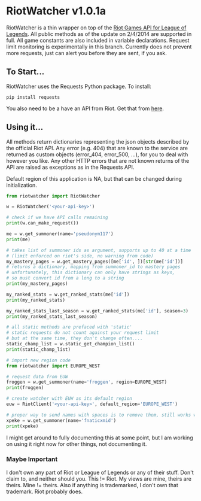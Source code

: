 # RiotWatcher v1.0.1a
RiotWatcher is a thin wrapper on top of the [Riot Games API for League of Legends][1]. All public methods as of the update on 2/4/2014 are supported in full. All game constants are also included in variable declarations.
Request limit monitoring is experimentally in this branch. Currently does not prevent more requests, just can alert you before they are sent, if you ask.

## To Start...
RiotWatcher uses the Requests Python package. To install:
```
pip install requests
```
You also need to be a have an API from Riot. Get that from [here][1].

## Using it...
All methods return dictionaries representing the json objects described by the official Riot API.
Any error (e.g. 404) that are known to the service are returned as custom objects (error_404, error_500, ...),
for you to deal with however you like. Any other HTTP errors that are not known returns of the API are raised as exceptions as in the Requests API.

Default region of this application is NA, but that can be changed during initialization.
```python
from riotwatcher import RiotWatcher

w = RiotWatcher('<your-api-key>')

# check if we have API calls remaining
print(w.can_make_request())

me = w.get_summoner(name='pseudonym117')
print(me)

# takes list of summoner ids as argument, supports up to 40 at a time
# (limit enforced on riot's side, no warning from code)
my_mastery_pages = w.get_mastery_pages([me['id', ])[str(me['id'])]
# returns a dictionary, mapping from summoner_id to mastery pages
# unfortunately, this dictionary can only have strings as keys,
# so must convert id from a long to a string
print(my_mastery_pages)

my_ranked_stats = w.get_ranked_stats(me['id'])
print(my_ranked_stats)

my_ranked_stats_last_season = w.get_ranked_stats(me['id'], season=3)
print(my_ranked_stats_last_season)

# all static methods are prefaced with 'static'
# static requests do not count against your request limit
# but at the same time, they don't change often....
static_champ_list = w.static_get_champion_list()
print(static_champ_list)

# import new region code
from riotwatcher import EUROPE_WEST

# request data from EUW
froggen = w.get_summoner(name='froggen', region=EUROPE_WEST)
print(froggen)

# create watcher with EUW as its default region
euw = RiotClient('<your-api-key>', default_region='EUROPE_WEST')

# proper way to send names with spaces is to remove them, still works with spaces though
xpeke = w.get_summoner(name='fnaticxmid')
print(xpeke)
```
I might get around to fully documenting this at some point, but I am working on using it right now for other things, not documenting it.

### Maybe Important
I don't own any part of Riot or League of Legends or any of their stuff. Don't claim to, and neither should you. This != Riot. My views are mine, theirs are theirs. Mine != theirs.
Also if anything is trademarked, I don't own that trademark. Riot probably does.

[1]: https://developer.riotgames.com/
